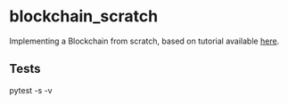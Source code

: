 # blockchain_scratch

Implementing a Blockchain from scratch, based on tutorial available 
[here](https://hackernoon.com/learn-blockchains-by-building-one-117428612f46).

## Tests

pytest -s -v
